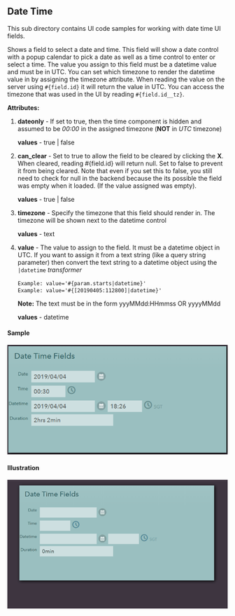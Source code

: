 ## Date Time

This sub directory contains UI code samples for working with date time UI fields.

Shows a field to select a date and time. This field will show a date control with a popup calendar to pick a date as well as a time control to enter or select a time. The value you assign to this field must be a datetime value and must be in UTC. You can set which timezone to render the datetime value in by assigning the timezone attribute. When reading the value on the server using `#{field.id}` it will return the value in UTC. You can access the timezone that was used in the UI by reading `#{field.id__tz}`.

**Attributes:**
  1) **dateonly** - If set to true, then the time component is hidden and assumed to be *00:00* in the assigned timezone (**NOT** in *UTC* timezone)
  
      **values** - true | false
  
  2) **can_clear** - Set to true to allow the field to be cleared by clicking the **X**. When cleared, reading #{field.id} will return null. Set to false to prevent it from being cleared. Note that even if you set this to false, you still need to check for null in the backend because the its possible the field was empty when it loaded. (If the value assigned was empty).
  
      **values** - true | false
  
  3) **timezone** - Specify the timezone that this field should render in. The timezone will be shown next to the datetime control

      **values** - text

  4) **value** - The value to assign to the field. It must be a datetime object in UTC. If you want to assign it from a text string (like a query string parameter) then convert the text string to a datetime object using the `|datetime` _transformer_

      ```
      Example: value='#{param.starts|datetime}'
      Example: value='#{[20190405:112800]|datetime}'
      ```

      **Note:** The text must be in the form yyyMMdd:HHmmss OR yyyyMMdd

      **values** - datetime

#### Sample

![Date Time Fields](images/s1.PNG)

#### Illustration

![Illustration](images/s2.gif)
